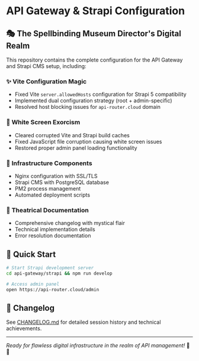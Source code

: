 # API Gateway & Strapi Configuration

## 🎭 The Spellbinding Museum Director's Digital Realm

This repository contains the complete configuration for the API Gateway and Strapi CMS setup, including:

### ✨ **Vite Configuration Magic**
- Fixed Vite `server.allowedHosts` configuration for Strapi 5 compatibility
- Implemented dual configuration strategy (root + admin-specific)
- Resolved host blocking issues for `api-router.cloud` domain

### 🔮 **White Screen Exorcism**
- Cleared corrupted Vite and Strapi build caches
- Fixed JavaScript file corruption causing white screen issues
- Restored proper admin panel loading functionality

### 🚀 **Infrastructure Components**
- Nginx configuration with SSL/TLS
- Strapi CMS with PostgreSQL database
- PM2 process management
- Automated deployment scripts

### 🎪 **Theatrical Documentation**
- Comprehensive changelog with mystical flair
- Technical implementation details
- Error resolution documentation

## 🌟 **Quick Start**

```bash
# Start Strapi development server
cd api-gateway/strapi && npm run develop

# Access admin panel
open https://api-router.cloud/admin
```

## 📜 **Changelog**

See [CHANGELOG.md](CHANGELOG.md) for detailed session history and technical achievements.

---

*Ready for flawless digital infrastructure in the realm of API management!* 🚀✨